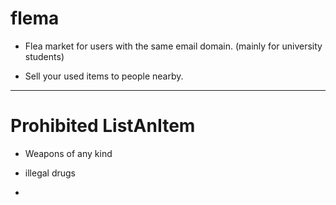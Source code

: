# flema

- Flea market for users with the same email domain. (mainly for university students)

- Sell your used items to people nearby.

---

# Prohibited ListAnItem

- Weapons of any kind

- illegal drugs

-


